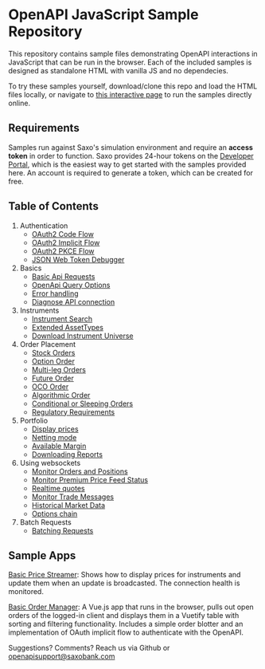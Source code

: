 # OpenAPI JavaScript Sample Repository

This repository contains sample files demonstrating OpenAPI interactions in JavaScript that can be run in the browser. Each of the included samples is designed as standalone HTML with vanilla JS and no dependecies.

To try these samples yourself, download/clone this repo and load the HTML files locally, or navigate to [this interactive page](https://saxobank.github.io/openapi-samples-js/) to run the samples directly online.

## Requirements

Samples run against Saxo's simulation environment and require an **access token** in order to function. Saxo provides 24-hour tokens on the [Developer Portal](https://www.developer.saxo/openapi/token/), which is the easiest way to get started with the samples provided here. An account is required to generate a token, which can be created for free.

## Table of Contents

1. Authentication
   - [OAuth2 Code Flow](authentication/oauth2-code-flow)
   - [OAuth2 Implicit Flow](authentication/oauth2-implicit-flow)
   - [OAuth2 PKCE Flow ](authentication/oauth2-pkce-flow)
   - [JSON Web Token Debugger](authentication/token-explained/)
2. Basics
   - [Basic Api Requests](basics/user-info)
   - [OpenApi Query Options](basics/query-options)
   - [Error handling](error-handling)
   - [Diagnose API connection](basics/diagnostics)
3. Instruments
   - [Instrument Search](instruments/instrument-search)
   - [Extended AssetTypes](instruments/extended-assettypes)
   - [Download Instrument Universe](instruments/instrument-retrieval)
4. Order Placement
   - [Stock Orders](orders/stocks)
   - [Option Order](orders/options)
   - [Multi-leg Orders](orders/option-strategies)
   - [Future Order](orders/futures)
   - [OCO Order](orders/oco-orders)
   - [Algorithmic Order](orders/algo-orders)
   - [Conditional or Sleeping Orders](orders/conditional-orders)
   - [Regulatory Requirements](orders/regulatory-requirements)
5. Portfolio
   - [Display prices](portfolio/positions-orders)
   - [Netting mode](portfolio/netting)
   - [Available Margin](portfolio/margin)
   - [Downloading Reports](portfolio/download-reports)
6. Using websockets
   - [Monitor Orders and Positions](websockets/order-events-monitoring)
   - [Monitor Premium Price Feed Status](websockets/primary-monitoring)
   - [Realtime quotes](websockets/realtime-quotes)
   - [Monitor Trade Messages](websockets/trade-messages)
   - [Historical Market Data](websockets/historical-market-data)
   - [Options chain](websockets/options-chain)
7. Batch Requests
   - [Batching Requests](batch-request)

## Sample Apps

[Basic Price Streamer](sample-apps/realtime-quotes/): Shows how to display prices for instruments and update them when an update is broadcasted. The connection health is monitored.

[Basic Order Manager](sample-apps/basic-order-manager/): A Vue.js app that runs in the browser, pulls out open orders of the logged-in client and displays them in a Vuetify table with sorting and filtering functionality. Includes a simple order blotter and an implementation of OAuth implicit flow to authenticate with the OpenAPI.

Suggestions? Comments? Reach us via Github or openapisupport@saxobank.com
